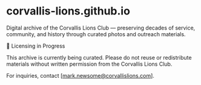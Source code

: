 # corvallis-lions.github.io
Digital archive of the Corvallis Lions Club — preserving decades of service, community, and history through curated photos and outreach materials.

🚧 Licensing in Progress

This archive is currently being curated. Please do not reuse or redistribute materials without written permission from the Corvallis Lions Club.

For inquiries, contact [mark.newsome@corvallislions.com].
